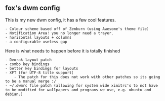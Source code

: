 fox's dwm config
----------------

This is my new dwm config, it has a few cool features.

    - Colour scheme based off of Zenburn (using Awesome's theme file)
    - Notification Area! you no longer need a trayer.
    - horizontal layouts + columns
    - a configurable useless gap


Here is what needs to happen before it is totally finished

    - Dvorak layout patch
    - combo key bindings
    - better key bindings for layouts
    - XFT (for UTF-8 title support) 
        - The patch for this does not work with other patches so its going to be a manual merge :/
    - ~/.dwmrc file patch (allowing for system wide xinitrc's to not have to be modified for wallpapers and programs we use, e.g. ubuntu and debian.)
